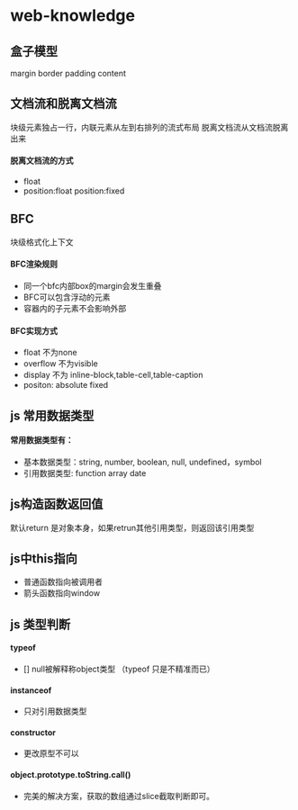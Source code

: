 # web-knowledge

## 盒子模型
margin border padding content

## 文档流和脱离文档流
块级元素独占一行，内联元素从左到右排列的流式布局
脱离文档流从文档流脱离出来

#### 脱离文档流的方式
- float
- position:float position:fixed

## BFC
块级格式化上下文
#### BFC渲染规则
- 同一个bfc内部box的margin会发生重叠
- BFC可以包含浮动的元素
- 容器内的子元素不会影响外部
#### BFC实现方式
- float 不为none
- overflow 不为visible
- display 不为 inline-block,table-cell,table-caption
- positon: absolute fixed

## js 常用数据类型
#### 常用数据类型有：
- 基本数据类型：string, number, boolean, null, undefined，symbol
- 引用数据类型: function array date

## js构造函数返回值
默认return 是对象本身，如果retrun其他引用类型，则返回该引用类型

## js中this指向
- 普通函数指向被调用者
- 箭头函数指向window

## js 类型判断
#### typeof
- [] null被解释称object类型 （typeof 只是不精准而已）
#### instanceof
- 只对引用数据类型
#### constructor
- 更改原型不可以
#### object.prototype.toString.call()
- 完美的解决方案，获取的数组通过slice截取判断即可。

